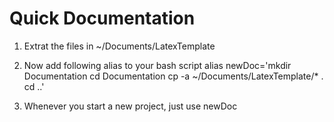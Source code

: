 # Quick Documentation
1. Extrat the files in ~/Documents/LatexTemplate
2. Now add following alias to your bash script
    alias newDoc='mkdir Documentation
                cd Documentation
                cp -a ~/Documents/LatexTemplate/* .
                cd ..'

3. Whenever you start a new project, just use newDoc
